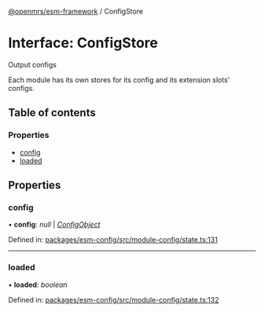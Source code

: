 [@openmrs/esm-framework](../API.md) / ConfigStore

# Interface: ConfigStore

Output configs

Each module has its own stores for its config and its extension slots' configs.

## Table of contents

### Properties

- [config](configstore.md#config)
- [loaded](configstore.md#loaded)

## Properties

### config

• **config**: *null* \| [*ConfigObject*](configobject.md)

Defined in: [packages/esm-config/src/module-config/state.ts:131](https://github.com/openmrs/openmrs-esm-core/blob/master/packages/esm-config/src/module-config/state.ts#L131)

___

### loaded

• **loaded**: *boolean*

Defined in: [packages/esm-config/src/module-config/state.ts:132](https://github.com/openmrs/openmrs-esm-core/blob/master/packages/esm-config/src/module-config/state.ts#L132)
